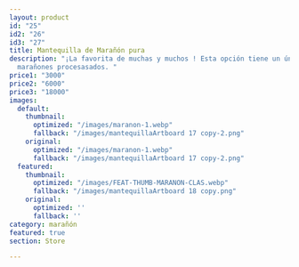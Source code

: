 ```yaml
---
layout: product
id: "25"
id2: "26"
id3: "27"
title: Mantequilla de Marañón pura
description: "¡La favorita de muchas y muchos ! Esta opción tiene un único ingrediente:
  marañones procesasados. "
price1: "3000"
price2: "6000"
price3: "18000"
images:
  default:
    thumbnail:
      optimized: "/images/maranon-1.webp"
      fallback: "/images/mantequillaArtboard 17 copy-2.png"
    original:
      optimized: "/images/maranon-1.webp"
      fallback: "/images/mantequillaArtboard 17 copy-2.png"
  featured:
    thumbnail:
      optimized: "/images/FEAT-THUMB-MARANON-CLAS.webp"
      fallback: "/images/mantequillaArtboard 18 copy.png"
    original:
      optimized: ''
      fallback: ''
category: marañón
featured: true
section: Store

---
```

